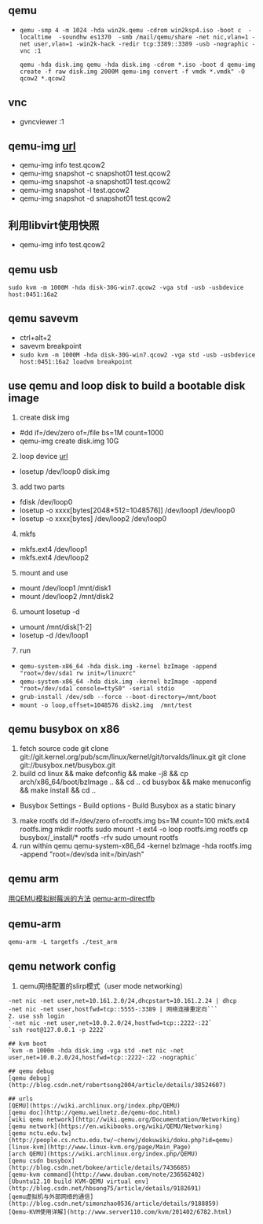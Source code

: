 ## qemu
- `qemu -smp 4 -m 1024 -hda win2k.qemu -cdrom win2ksp4.iso -boot c 
	-localtime 
	-soundhw es1370 
	-smb /mail/qemu/share
	-net nic,vlan=1 -net user,vlan=1 -win2k-hack -redir tcp:3389::3389
	-usb
	-nographic -vnc :1`
    
    `
    qemu -hda disk.img
    qemu -hda disk.img -cdrom *.iso -boot d
    qemu-img create -f raw disk.img 2000M
    qemu-img convert -f vmdk *.vmdk" -O qcow2 *.qcow2
    `
## vnc
- gvncviewer :1

## qemu-img [url](http://blog.csdn.net/gg296231363/article/details/6899533)
- qemu-img info test.qcow2
- qemu-img snapshot -c snapshot01 test.qcow2
- qemu-img snapshot -a snapshot01 test.qcow2
- qemu-img snapshot -l test.qcow2
- qemu-img snapshot -d snapshot01 test.qcow2 

## 利用libvirt使用快照
- qemu-img info test.qcow2

## qemu usb
`sudo kvm -m 1000M -hda disk-30G-win7.qcow2 -vga std -usb -usbdevice host:0451:16a2`

## qemu savevm
- ctrl+alt+2
- savevm breakpoint
- `sudo kvm -m 1000M -hda disk-30G-win7.qcow2 -vga std -usb -usbdevice host:0451:16a2 loadvm breakpoint`

## use qemu and loop disk to build a bootable disk image
1. create disk img
- #dd if=/dev/zero of=/file bs=1M count=1000
- qemu-img create disk.img 10G
2. loop device [url](http://blog.csdn.net/bokee/article/details/6835082)
- losetup /dev/loop0 disk.img
3. add two parts
- fdisk /dev/loop0
- losetup -o xxxx[bytes[2048*512=1048576]] /dev/loop1 /dev/loop0
- losetup -o xxxx[bytes] /dev/loop2 /dev/loop0
4. mkfs
- mkfs.ext4 /dev/loop1
- mkfs.ext4 /dev/loop2
5. mount and use
- mount /dev/loop1 /mnt/disk1
- mount /dev/loop2 /mnt/disk2
6. umount losetup -d
- umount /mnt/disk[1-2]
- losetup -d /dev/loop1
7. run
- `qemu-system-x86_64 -hda disk.img -kernel bzImage -append "root=/dev/sda1 rw init=/linuxrc"`
- `qemu-system-x86_64 -hda disk.img -kernel bzImage -append "root=/dev/sda1 console=ttyS0" -serial stdio`
- `grub-install /dev/sdb --force --boot-directory=/mnt/boot`
- `mount -o loop,offset=1048576 disk2.img  /mnt/test`

## qemu busybox on x86
1. fetch source code
git clone git://git.kernel.org/pub/scm/linux/kernel/git/torvalds/linux.git
git clone git://busybox.net/busybox.git
2. build
cd linux && make defconfig && make -j8 && cp arch/x86_64/boot/bzImage .. && cd ..
cd busybox && make menuconfig && make install && cd ..
- Busybox Settings - Build options - Build Busybox as a static binary
3. make rootfs
dd if=/dev/zero of=rootfs.img bs=1M count=100
mkfs.ext4 rootfs.img
mkdir rootfs
sudo mount -t ext4 -o loop rootfs.img rootfs
cp busybox/_install/* rootfs -rfv
sudo umount rootfs
4. run within qemu
qemu-system-x86_64 -kernel bzImage -hda rootfs.img -append "root=/dev/sda init=/bin/ash"

## qemu arm
[用QEMU模拟树莓派的方法](http://blog.csdn.net/robertsong2004/article/details/38532069)
[qemu-arm-directfb](http://free-electrons.com/community/demos/qemu-arm-directfb)

## qemu-arm
```qemu-arm -L targetfs ./test_arm```

## qemu network config
1. qemu网络配置的slirp模式（user mode networking）
```-net nic -net user,net=10.161.2.0/24 | 指定子网及掩码
-net nic -net user,net=10.161.2.0/24,dhcpstart=10.161.2.24 | dhcp
-net nic -net user,hostfwd=tcp::5555-:3389 | 网络连接重定向```
2. use ssh login
`-net nic -net user,net=10.0.2.0/24,hostfwd=tcp::2222-:22`
`ssh root@127.0.0.1 -p 2222`

## kvm boot
`kvm -m 1000m -hda disk.img -vga std -net nic -net user,net=10.0.2.0/24,hostfwd=tcp::2222-:22 -nographic`

## qemu debug
[qemu debug](http://blog.csdn.net/robertsong2004/article/details/38524607)

## urls
[QEMU](https://wiki.archlinux.org/index.php/QEMU)
[qemu doc](http://qemu.weilnetz.de/qemu-doc.html)
[wiki qemu network](http://wiki.qemu.org/Documentation/Networking)
[qemu network](https://en.wikibooks.org/wiki/QEMU/Networking)
[qemu nctu.edu.tw](http://people.cs.nctu.edu.tw/~chenwj/dokuwiki/doku.php?id=qemu)
[linux-kvm](http://www.linux-kvm.org/page/Main_Page)
[arch QEMU](https://wiki.archlinux.org/index.php/QEMU)
[qemu csdn busybox](http://blog.csdn.net/bokee/article/details/7436685)
[qemu-kvm command](http://www.douban.com/note/236562402)
[Ubuntu12.10 build KVM-QEMU virtual env](http://blog.csdn.net/hbsong75/article/details/9182691)
[qemu虚拟机与外部网络的通信](http://blog.csdn.net/simonzhao0536/article/details/9188859)
[Qemu-KVM使用详解](http://www.server110.com/kvm/201402/6782.html)
